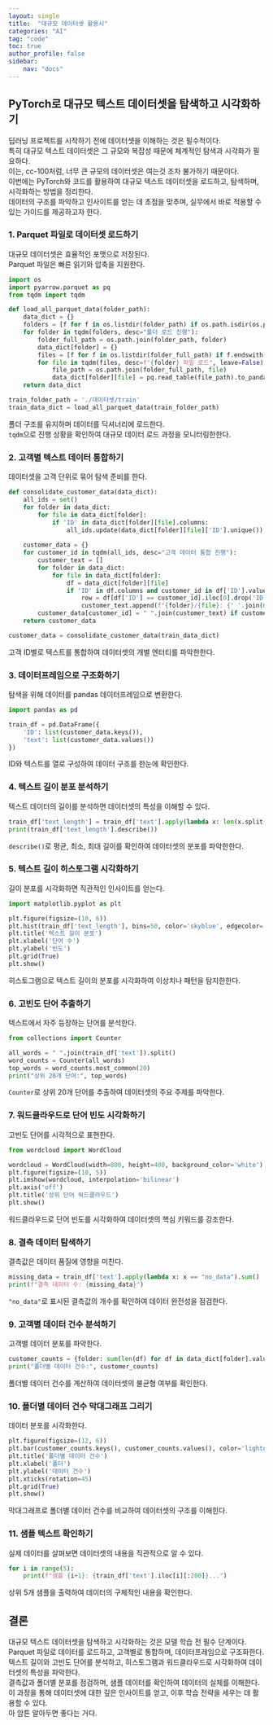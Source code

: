 ```yaml
---
layout: single
title:  "대규모 데이터셋 활용시"
categories: "AI"
tag: "code"
toc: true
author_profile: false
sidebar:
    nav: "docs"
---
```


## PyTorch로 대규모 텍스트 데이터셋을 탐색하고 시각화하기

딥러닝 프로젝트를 시작하기 전에 데이터셋을 이해하는 것은 필수적이다.  
특히 대규모 텍스트 데이터셋은 그 규모와 복잡성 때문에 체계적인 탐색과 시각화가 필요하다.  
이는, cc-100처럼, 너무 큰 규모의 데이터셋은 여는것 조차 불가하기 때문이다.  
이번에는 PyTorch와 코드를 활용하여 대규모 텍스트 데이터셋을 로드하고, 탐색하며, 시각화하는 방법을 정리한다.  
데이터의 구조를 파악하고 인사이트를 얻는 데 초점을 맞추며, 실무에서 바로 적용할 수 있는 가이드를 제공하고자 한다.  

### 1. Parquet 파일로 데이터셋 로드하기
대규모 데이터셋은 효율적인 포맷으로 저장된다.  
Parquet 파일은 빠른 읽기와 압축을 지원한다.  

```python
import os
import pyarrow.parquet as pq
from tqdm import tqdm

def load_all_parquet_data(folder_path):
    data_dict = {}
    folders = [f for f in os.listdir(folder_path) if os.path.isdir(os.path.join(folder_path, f))]
    for folder in tqdm(folders, desc="폴더 로드 진행"):
        folder_full_path = os.path.join(folder_path, folder)
        data_dict[folder] = {}
        files = [f for f in os.listdir(folder_full_path) if f.endswith('.parquet')]
        for file in tqdm(files, desc=f"{folder} 파일 로드", leave=False):
            file_path = os.path.join(folder_full_path, file)
            data_dict[folder][file] = pq.read_table(file_path).to_pandas()
    return data_dict

train_folder_path = './데이터셋/train'
train_data_dict = load_all_parquet_data(train_folder_path)
```

폴더 구조를 유지하며 데이터를 딕셔너리에 로드한다.  
`tqdm`으로 진행 상황을 확인하여 대규모 데이터 로드 과정을 모니터링한한다.  

### 2. 고객별 텍스트 데이터 통합하기
데이터셋을 고객 단위로 묶어 탐색 준비를 한다.  

```python
def consolidate_customer_data(data_dict):
    all_ids = set()
    for folder in data_dict:
        for file in data_dict[folder]:
            if 'ID' in data_dict[folder][file].columns:
                all_ids.update(data_dict[folder][file]['ID'].unique())
    
    customer_data = {}
    for customer_id in tqdm(all_ids, desc="고객 데이터 통합 진행"):
        customer_text = []
        for folder in data_dict:
            for file in data_dict[folder]:
                df = data_dict[folder][file]
                if 'ID' in df.columns and customer_id in df['ID'].values:
                    row = df[df['ID'] == customer_id].iloc[0].drop('ID', errors='ignore')
                    customer_text.append(f"{folder}/{file}: {' '.join(map(str, row.values))}")
        customer_data[customer_id] = " ".join(customer_text) if customer_text else "no_data"
    return customer_data

customer_data = consolidate_customer_data(train_data_dict)
```

고객 ID별로 텍스트를 통합하여 데이터셋의 개별 엔터티를 파악한한다.  

### 3. 데이터프레임으로 구조화하기
탐색을 위해 데이터를 pandas 데이터프레임으로 변환한다.  

```python
import pandas as pd

train_df = pd.DataFrame({
    'ID': list(customer_data.keys()),
    'text': list(customer_data.values())
})
```

ID와 텍스트를 열로 구성하여 데이터 구조를 한눈에 확인한다.  

### 4. 텍스트 길이 분포 분석하기
텍스트 데이터의 길이를 분석하면 데이터셋의 특성을 이해할 수 있다.  

```python
train_df['text_length'] = train_df['text'].apply(lambda x: len(x.split()))
print(train_df['text_length'].describe())
```

`describe()`로 평균, 최소, 최대 길이를 확인하여 데이터셋의 분포를 파악한한다.  

### 5. 텍스트 길이 히스토그램 시각화하기
길이 분포를 시각화하면 직관적인 인사이트를 얻는다.  

```python
import matplotlib.pyplot as plt

plt.figure(figsize=(10, 6))
plt.hist(train_df['text_length'], bins=50, color='skyblue', edgecolor='black')
plt.title('텍스트 길이 분포')
plt.xlabel('단어 수')
plt.ylabel('빈도')
plt.grid(True)
plt.show()
```

히스토그램으로 텍스트 길이의 분포를 시각화하여 이상치나 패턴을 탐지한한다.  

### 6. 고빈도 단어 추출하기
텍스트에서 자주 등장하는 단어를 분석한다.   

```python
from collections import Counter

all_words = " ".join(train_df['text']).split()
word_counts = Counter(all_words)
top_words = word_counts.most_common(20)
print("상위 20개 단어:", top_words)
```

`Counter`로 상위 20개 단어를 추출하여 데이터셋의 주요 주제를 파악한다.  

### 7. 워드클라우드로 단어 빈도 시각화하기
고빈도 단어를 시각적으로 표현한다.  

```python
from wordcloud import WordCloud

wordcloud = WordCloud(width=800, height=400, background_color='white').generate_from_frequencies(dict(top_words))
plt.figure(figsize=(10, 5))
plt.imshow(wordcloud, interpolation='bilinear')
plt.axis('off')
plt.title('상위 단어 워드클라우드')
plt.show()
```

워드클라우드로 단어 빈도를 시각화하여 데이터셋의 핵심 키워드를 강조한다.  

### 8. 결측 데이터 탐색하기
결측값은 데이터 품질에 영향을 미친다.  

```python
missing_data = train_df['text'].apply(lambda x: x == "no_data").sum()
print(f"결측 데이터 수: {missing_data}")
```

`"no_data"`로 표시된 결측값의 개수를 확인하여 데이터 완전성을 점검한다.  

### 9. 고객별 데이터 건수 분석하기
고객별 데이터 분포를 파악한다.  

```python
customer_counts = {folder: sum(len(df) for df in data_dict[folder].values()) for folder in train_data_dict}
print("폴더별 데이터 건수:", customer_counts)
```

폴더별 데이터 건수를 계산하여 데이터셋의 불균형 여부를 확인한다.  

### 10. 폴더별 데이터 건수 막대그래프 그리기
데이터 분포를 시각화한다.  

```python
plt.figure(figsize=(12, 6))
plt.bar(customer_counts.keys(), customer_counts.values(), color='lightgreen')
plt.title('폴더별 데이터 건수')
plt.xlabel('폴더')
plt.ylabel('데이터 건수')
plt.xticks(rotation=45)
plt.grid(True)
plt.show()
```

막대그래프로 폴더별 데이터 건수를 비교하여 데이터셋의 구조를 이해힌다.  

### 11. 샘플 텍스트 확인하기
실제 데이터를 살펴보면 데이터셋의 내용을 직관적으로 알 수 있다.  

```python
for i in range(5):
    print(f"샘플 {i+1}: {train_df['text'].iloc[i][:200]}...")
```

상위 5개 샘플을 출력하여 데이터의 구체적인 내용을 확인한다.  

## 결론
대규모 텍스트 데이터셋을 탐색하고 시각화하는 것은 모델 학습 전 필수 단계이다.  
Parquet 파일로 데이터를 로드하고, 고객별로 통합하며, 데이터프레임으로 구조화한다.  
텍스트 길이와 고빈도 단어를 분석하고, 히스토그램과 워드클라우드로 시각화하여 데이터셋의 특성을 파악한다.  
결측값과 폴더별 분포를 점검하며, 샘플 데이터를 확인하여 데이터의 실체를 이해한다.  
이 과정을 통해 데이터셋에 대한 깊은 인사이트를 얻고, 이후 학습 전략을 세우는 데 활용할 수 있다.  
아 암튼 알아두면 좋다는 거다.  
